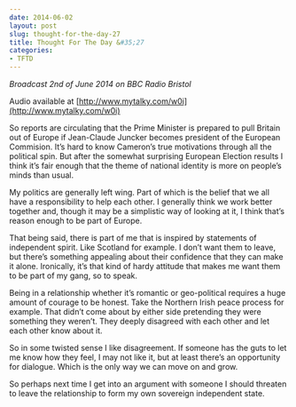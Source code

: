 ```yaml
---
date: 2014-06-02
layout: post
slug: thought-for-the-day-27
title: Thought For The Day &#35;27
categories:
- TFTD
---
```


*Broadcast 2nd of June 2014 on BBC Radio Bristol*

Audio available at [http://www.mytalky.com/w0i](http://www.mytalky.com/w0i)

So reports are circulating that the Prime Minister is prepared to pull Britain out of Europe if Jean-Claude Juncker becomes president of the European Commision. It’s hard to know Cameron’s true motivations through all the political spin. But after the somewhat surprising European Election results I think it’s fair enough that the theme of national identity is more on people’s minds than usual.

My politics are generally left wing. Part of which is the belief that we all have a responsibility to help each other. I generally think we work better together and, though it may be a simplistic way of looking at it, I think that’s reason enough to be part of Europe.

That being said, there is part of me that is inspired by statements of independent spirit. Like Scotland for example. I don’t want them to leave, but there’s something appealing about their confidence that they can make it alone. Ironically, it’s that kind of hardy attitude that makes me want them to be part of my gang, so to speak.

Being in a relationship whether it’s romantic or geo-political requires a huge amount of courage to be honest. Take the Northern Irish peace process for example. That didn’t come about by either side pretending they were something they weren’t. They deeply disagreed with each other and let each other know about it.

So in some twisted sense I like disagreement. If someone has the guts to let me know how they feel, I may not like it, but at least there’s an opportunity for dialogue. Which is the only way we can move on and grow.

So perhaps next time I get into an argument with someone I should threaten to leave the relationship to form my own sovereign independent state.

